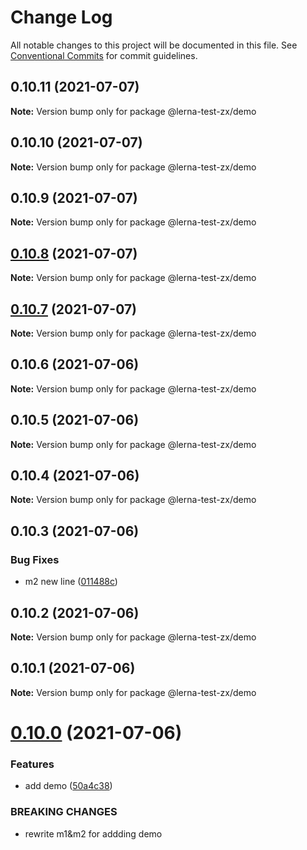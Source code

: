 # Change Log

All notable changes to this project will be documented in this file.
See [Conventional Commits](https://conventionalcommits.org) for commit guidelines.

## 0.10.11 (2021-07-07)

**Note:** Version bump only for package @lerna-test-zx/demo





## 0.10.10 (2021-07-07)

**Note:** Version bump only for package @lerna-test-zx/demo





## 0.10.9 (2021-07-07)

**Note:** Version bump only for package @lerna-test-zx/demo





## [0.10.8](https://github.com/CodeLittlePrince/CodeLittlePrince-npm-pack-manage-lerna/compare/v0.10.7...v0.10.8) (2021-07-07)

**Note:** Version bump only for package @lerna-test-zx/demo





## [0.10.7](https://github.com/CodeLittlePrince/CodeLittlePrince-npm-pack-manage-lerna/compare/v0.10.6...v0.10.7) (2021-07-07)

**Note:** Version bump only for package @lerna-test-zx/demo





## 0.10.6 (2021-07-06)

**Note:** Version bump only for package @lerna-test-zx/demo





## 0.10.5 (2021-07-06)

**Note:** Version bump only for package @lerna-test-zx/demo





## 0.10.4 (2021-07-06)

**Note:** Version bump only for package @lerna-test-zx/demo





## 0.10.3 (2021-07-06)


### Bug Fixes

* m2 new line ([011488c](https://github.com/CodeLittlePrince/CodeLittlePrince-npm-pack-manage-lerna/commit/011488c91b58b48e3d4f154c9e78a1ab80dc9a42))





## 0.10.2 (2021-07-06)

**Note:** Version bump only for package @lerna-test-zx/demo





## 0.10.1 (2021-07-06)

**Note:** Version bump only for package @lerna-test-zx/demo





# [0.10.0](https://github.com/CodeLittlePrince/CodeLittlePrince-npm-pack-manage-lerna/compare/v0.9.1...v0.10.0) (2021-07-06)


### Features

* add demo ([50a4c38](https://github.com/CodeLittlePrince/CodeLittlePrince-npm-pack-manage-lerna/commit/50a4c38734af633e16942353bba60d6d12cc6899))


### BREAKING CHANGES

* rewrite m1&m2 for addding demo
